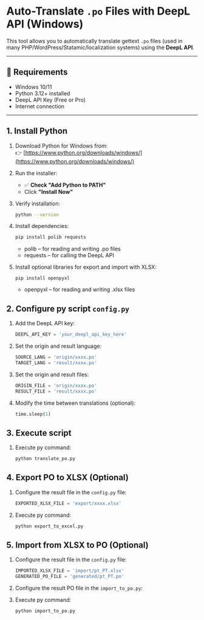 # Auto-Translate `.po` Files with DeepL API (Windows)

This tool allows you to automatically translate gettext `.po` files (used in many PHP/WordPress/Statamic/localization systems) using the **DeepL API**.

---

## 🧩 Requirements

- Windows 10/11
- Python 3.12+ installed
- DeepL API Key (Free or Pro)
- Internet connection

---

## 1. Install Python

1. Download Python for Windows from:  
    👉 [https://www.python.org/downloads/windows/](https://www.python.org/downloads/windows/)

2. Run the installer:
   - ✅ **Check "Add Python to PATH"**
   - Click **"Install Now"**

3. Verify installation:
   ```bash
   python --version
   ```

4. Install dependencies:
    ```bash
    pip install polib requests
    ```

    - polib – for reading and writing .po files
    - requests – for calling the DeepL API

5. Install optional libraries for export and import with XLSX:
    ```basch
    pip install openpyxl
    ```

    - openpyxl – for reading and writing .xlsx files

## 2. Configure py script `config.py`

1. Add the DeepL API key:
    ```python
    DEEPL_API_KEY = 'your_deepl_api_key_here'
    ```

2. Set the origin and result language:
    ```python
    SOURCE_LANG = 'origin/xxxx.po'
    TARGET_LANG = 'result/xxxx.po'
    ```

3. Set the origin and result files:
    ```python
    ORIGIN_FILE = 'origin/xxxx.po'
    RESULT_FILE = 'result/xxxx.po'
    ```

4. Modify the time between translations (optional):
    ```python
    time.sleep(1)
    ```

## 3. Execute script

1. Execute py command: 

    ```bash
    python translate_po.py
    ```

## 4. Export PO to XLSX (Optional)

1. Configure the result file in the `config.py` file:
    ```python
    EXPORTED_XLSX_FILE = 'export/xxxx.xlsx'
    ```

2. Execute py command:
    ```bash
    python export_to_excel.py
    ```

## 5. Import from XLSX to PO (Optional)

1. Configure the result file in the `config.py` file:
    ```python
    IMPORTED_XLSX_FILE = 'import/pt_PT.xlsx'
    GENERATED_PO_FILE = 'generated/pt_PT.po'
    ```

2. Configure the result PO file in the `import_to_po.py`:

3. Execute py command:
    ```bash
    python import_to_po.py
    ```